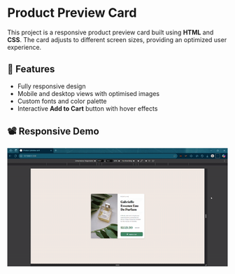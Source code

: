 # Product Preview Card

This project is a responsive product preview card built using **HTML** and **CSS**. The card adjusts to different screen sizes, providing an optimized user experience.

## 📌 Features

- Fully responsive design
- Mobile and desktop views with optimised images
- Custom fonts and color palette
- Interactive **Add to Cart** button with hover effects

## 📽️ Responsive Demo

![Watch the video demonstration](https://github.com/khaled1018/product-preview-card/blob/main/assets/demo.gif)
